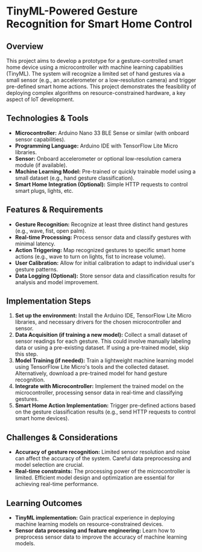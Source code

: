 # TinyML-Powered Gesture Recognition for Smart Home Control

## Overview

This project aims to develop a prototype for a gesture-controlled smart home device using a microcontroller with machine learning capabilities (TinyML). The system will recognize a limited set of hand gestures via a small sensor (e.g., an accelerometer or a low-resolution camera) and trigger pre-defined smart home actions.  This project demonstrates the feasibility of deploying complex algorithms on resource-constrained hardware, a key aspect of IoT development.

## Technologies & Tools

- **Microcontroller:** Arduino Nano 33 BLE Sense or similar (with onboard sensor capabilities).
- **Programming Language:** Arduino IDE with TensorFlow Lite Micro libraries.
- **Sensor:**  Onboard accelerometer or optional low-resolution camera module (if available).
- **Machine Learning Model:** Pre-trained or quickly trainable model using a small dataset (e.g., hand gesture classification).
- **Smart Home Integration (Optional):**  Simple HTTP requests to control smart plugs, lights, etc.

## Features & Requirements

- **Gesture Recognition:** Recognize at least three distinct hand gestures (e.g., wave, fist, open palm).
- **Real-time Processing:** Process sensor data and classify gestures with minimal latency.
- **Action Triggering:** Map recognized gestures to specific smart home actions (e.g., wave to turn on lights, fist to increase volume).
- **User Calibration:** Allow for initial calibration to adapt to individual user's gesture patterns.
- **Data Logging (Optional):** Store sensor data and classification results for analysis and model improvement.

## Implementation Steps

1. **Set up the environment:** Install the Arduino IDE, TensorFlow Lite Micro libraries, and necessary drivers for the chosen microcontroller and sensor.
2. **Data Acquisition (if training a new model):** Collect a small dataset of sensor readings for each gesture. This could involve manually labeling data or using a pre-existing dataset.  If using a pre-trained model, skip this step.
3. **Model Training (if needed):** Train a lightweight machine learning model using TensorFlow Lite Micro's tools and the collected dataset. Alternatively, download a pre-trained model for hand gesture recognition.
4. **Integrate with Microcontroller:**  Implement the trained model on the microcontroller, processing sensor data in real-time and classifying gestures.
5. **Smart Home Action Implementation:** Trigger pre-defined actions based on the gesture classification results (e.g., send HTTP requests to control smart home devices).

## Challenges & Considerations

- **Accuracy of gesture recognition:**  Limited sensor resolution and noise can affect the accuracy of the system. Careful data preprocessing and model selection are crucial.
- **Real-time constraints:**  The processing power of the microcontroller is limited.  Efficient model design and optimization are essential for achieving real-time performance.


## Learning Outcomes

- **TinyML implementation:** Gain practical experience in deploying machine learning models on resource-constrained devices.
- **Sensor data processing and feature engineering:**  Learn how to preprocess sensor data to improve the accuracy of machine learning models.

